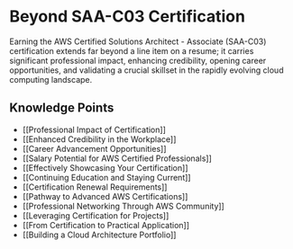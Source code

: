 # Beyond SAA-C03 Certification

Earning the AWS Certified Solutions Architect - Associate (SAA-C03) certification extends far beyond a line item on a resume; it carries significant professional impact, enhancing credibility, opening career opportunities, and validating a crucial skillset in the rapidly evolving cloud computing landscape.

## Knowledge Points

- [[Professional Impact of Certification]]
- [[Enhanced Credibility in the Workplace]]
- [[Career Advancement Opportunities]]
- [[Salary Potential for AWS Certified Professionals]]
- [[Effectively Showcasing Your Certification]]
- [[Continuing Education and Staying Current]]
- [[Certification Renewal Requirements]]
- [[Pathway to Advanced AWS Certifications]]
- [[Professional Networking Through AWS Community]]
- [[Leveraging Certification for Projects]]
- [[From Certification to Practical Application]]
- [[Building a Cloud Architecture Portfolio]]